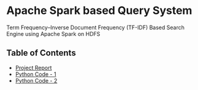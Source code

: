 # Apache Spark based Query System 
Term Frequency–Inverse Document Frequency (TF-IDF) Based Search Engine using Apache Spark on HDFS

## Table of Contents

* [Project Report](https://github.com/amir-ghaderi/Apache-Spark-Search-Engine-TFIDF/blob/master/Final%20Report.pdf) 
* [Python Code - 1](https://github.com/amir-ghaderi/Credit-Card-Default-Payments-Classification/blob/master/Project%20R%20Code.R) 
* [Python Code - 2](https://github.com/amir-ghaderi/Credit-Card-Default-Payments-Classification/blob/master/Project%20R%20Code.R) 

